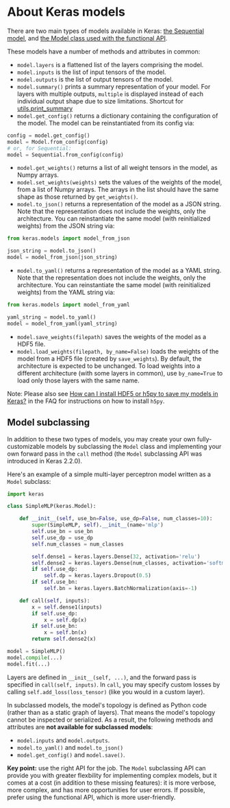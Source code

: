 # About Keras models

There are two main types of models available in Keras: [the Sequential model](/models/sequential), and [the Model class used with the functional API](/models/model).

These models have a number of methods and attributes in common:

- `model.layers` is a flattened list of the layers comprising the model.
- `model.inputs` is the list of input tensors of the model.
- `model.outputs` is the list of output tensors of the model.
- `model.summary()` prints a summary representation of your model. For layers with multiple outputs, `multiple` is displayed instead of each individual output shape due to size limitations. Shortcut for [utils.print_summary](/utils/#print_summary)
- `model.get_config()` returns a dictionary containing the configuration of the model. The model can be reinstantiated from its config via:

```python
config = model.get_config()
model = Model.from_config(config)
# or, for Sequential:
model = Sequential.from_config(config)
```

- `model.get_weights()` returns a list of all weight tensors in the model, as Numpy arrays.
- `model.set_weights(weights)` sets the values of the weights of the model, from a list of Numpy arrays. The arrays in the list should have the same shape as those returned by `get_weights()`.
- `model.to_json()` returns a representation of the model as a JSON string. Note that the representation does not include the weights, only the architecture. You can reinstantiate the same model (with reinitialized weights) from the JSON string via:

```python
from keras.models import model_from_json

json_string = model.to_json()
model = model_from_json(json_string)
```
- `model.to_yaml()` returns a representation of the model as a YAML string. Note that the representation does not include the weights, only the architecture. You can reinstantiate the same model (with reinitialized weights) from the YAML string via:

```python
from keras.models import model_from_yaml

yaml_string = model.to_yaml()
model = model_from_yaml(yaml_string)
```

- `model.save_weights(filepath)` saves the weights of the model as a HDF5 file.
- `model.load_weights(filepath, by_name=False)` loads the weights of the model from a HDF5 file (created by `save_weights`). By default, the architecture is expected to be unchanged. To load weights into a different architecture (with some layers in common), use `by_name=True` to load only those layers with the same name.

Note: Please also see [How can I install HDF5 or h5py to save my models in Keras?](/getting-started/faq/#how-can-i-install-HDF5-or-h5py-to-save-my-models-in-Keras) in the FAQ for instructions on how to install `h5py`.


## Model subclassing

In addition to these two types of models, you may create your own fully-customizable models by subclassing the `Model` class
and implementing your own forward pass in the `call` method (the `Model` subclassing API was introduced in Keras 2.2.0).

Here's an example of a simple multi-layer perceptron model written as a `Model` subclass:

```python
import keras

class SimpleMLP(keras.Model):

    def __init__(self, use_bn=False, use_dp=False, num_classes=10):
        super(SimpleMLP, self).__init__(name='mlp')
        self.use_bn = use_bn
        self.use_dp = use_dp
        self.num_classes = num_classes

        self.dense1 = keras.layers.Dense(32, activation='relu')
        self.dense2 = keras.layers.Dense(num_classes, activation='softmax')
        if self.use_dp:
            self.dp = keras.layers.Dropout(0.5)
        if self.use_bn:
            self.bn = keras.layers.BatchNormalization(axis=-1)

    def call(self, inputs):
        x = self.dense1(inputs)
        if self.use_dp:
            x = self.dp(x)
        if self.use_bn:
            x = self.bn(x)
        return self.dense2(x)

model = SimpleMLP()
model.compile(...)
model.fit(...)
```

Layers are defined in `__init__(self, ...)`, and the forward pass is specified in `call(self, inputs)`. In `call`, you may specify custom losses by calling `self.add_loss(loss_tensor)` (like you would in a custom layer).

In subclassed models, the model's topology is defined as Python code (rather than as a static graph of layers).
That means the model's topology cannot be inspected or serialized. As a result, the following methods and attributes are **not available for subclassed models**:

- `model.inputs` and `model.outputs`.
- `model.to_yaml()` and `model.to_json()`
- `model.get_config()` and `model.save()`.

**Key point:** use the right API for the job. The `Model` subclassing API can provide you with greater flexbility for implementing complex models,
but it comes at a cost (in addition to these missing features):
it is more verbose, more complex, and has more opportunities for user errors. If possible, prefer using the functional API, which is more user-friendly.
